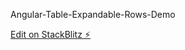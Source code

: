 
Angular-Table-Expandable-Rows-Demo 

[Edit on StackBlitz ⚡️](https://stackblitz.com/edit/angular-wxsck5)

